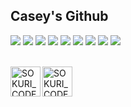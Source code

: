 ## Casey's Github

<!-- Skills -->
<div style="display:flex; flex-direction:column; align-items:flex-start;">
    <div>
        <img src="https://img.shields.io/badge/Java-007396?style=for-the-badge&logo=Java&logoColor=white"> 
        <img src="https://img.shields.io/badge/kotlin-7F52FF?style=for-the-badge&logo=Kotlin&logoColor=white"> 
        <img src="https://img.shields.io/badge/springboot-6DB33F?style=for-the-badge&logo=Spring Boot&logoColor=white"> 
        <img src="https://img.shields.io/badge/mysql-4479A1?style=for-the-badge&logo=MySQL&logoColor=white"> 
        <img src="https://img.shields.io/badge/mongodb-47A248?style=for-the-badge&logo=MongoDB&logoColor=white">
        <img src="https://img.shields.io/badge/couchbase-EA2328?style=for-the-badge&logo=Couchbase&logoColor=white">
        <img src="https://img.shields.io/badge/apachekafka-231F20?style=for-the-badge&logo=Kafka&logoColor=white">
        <img src="https://img.shields.io/badge/jenkins-D24939?style=for-the-badge&logo=Jenkins&logoColor=white">
        <img src="https://img.shields.io/badge/gradle-02303A?style=for-the-badge&logo=Gradle&logoColor=white">
    </div>
</div><br>

[<img align="left" alt="SOKURI_CODE | velog" width="48px" src="https://img.icons8.com/?size=100&id=qyRpAggnV0zH&format=png&color=000000" />][Gmail]
[<img align="left" alt="SOKURI_CODE | LinkedIn" width="48px" src="https://img.icons8.com/color/48/000000/linkedin.png" />][Linkedin]

[Gmail]: https://velog.io/@imysh578
[Linkedin]: https://linkedin.com/in/
